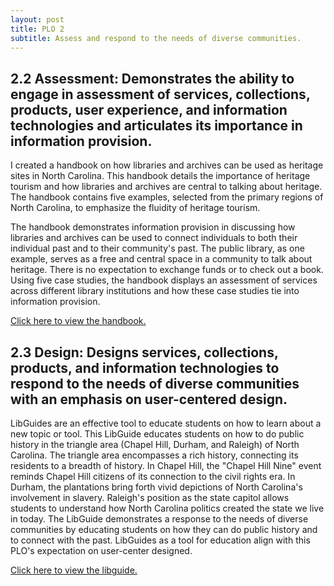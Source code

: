 ```yaml
---
layout: post
title: PLO 2
subtitle: Assess and respond to the needs of diverse communities.
---
```


## 2.2 Assessment: Demonstrates the ability to engage in assessment of services, collections, products, user experience, and information technologies and articulates its importance in information provision.

I created a handbook on how libraries and archives can be used as heritage sites in North Carolina. This handbook details the importance of heritage tourism and how libraries and archives are central to talking about heritage. The handbook contains five examples, selected from the primary regions of North Carolina, to emphasize the fluidity of heritage tourism.

The handbook demonstrates information provision in discussing how libraries and archives can be used to connect individuals to both their individual past and to their community's past. The public library, as one example, serves as a free and central space in a community to talk about heritage. There is no expectation to exchange funds or to check out a book. Using five case studies, the handbook displays an assessment of services across different library institutions and how these case studies tie into information provision.

[Click here to view the handbook.]({{dunefskychadwick.github.io}}/assets/pdfs/assessment.pdf)  


## 2.3 Design: Designs services, collections, products, and information technologies to respond to the needs of diverse communities with an emphasis on user-centered design.

LibGuides are an effective tool to educate students on how to learn about a new topic or tool. This LibGuide educates students on how to do public history in the triangle area (Chapel Hill, Durham, and Raleigh) of North Carolina. The triangle area encompasses a rich history, connecting its residents to a breadth of history. In Chapel Hill, the "Chapel Hill Nine" event reminds Chapel Hill citizens of its connection to the civil rights era. In Durham, the plantations bring forth vivid depictions of North Carolina's involvement in slavery. Raleigh's position as the state capitol allows students to understand how North Carolina politics created the state we live in today. The LibGuide demonstrates a response to the needs of diverse communities by educating students on how they can do public history and to connect with the past. LibGuides as a tool for education align with this PLO's expectation on user-center designed. 

[Click here to view the libguide.]({{dunefskychadwick.github.io}}/assets/libguides/design.html)  
